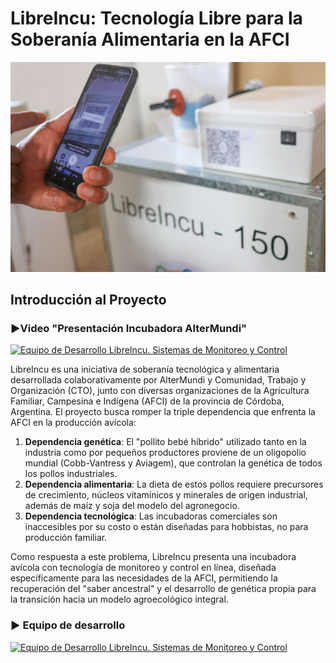 # **LibreIncu: Tecnología Libre para la Soberanía Alimentaria en la AFCI**


![](images/IncuCeluQR.jpg)


## **Introducción al Proyecto**
### ▶️Video "Presentación Incubadora AlterMundi"
[![Equipo de Desarrollo LibreIncu. Sistemas de Monitoreo y Control](https://img.youtube.com/vi/WrC1Y-ACtMo/0.jpg)](https://www.youtube.com/watch?v=WrC1Y-ACtMo)

LibreIncu es una iniciativa de soberanía tecnológica y alimentaria desarrollada colaborativamente por AlterMundi y Comunidad, Trabajo y Organización (CTO), junto con diversas organizaciones de la Agricultura Familiar, Campesina e Indígena (AFCI) de la provincia de Córdoba, Argentina. El proyecto busca romper la triple dependencia que enfrenta la AFCI en la producción avícola:

1. **Dependencia genética**: El "pollito bebé híbrido" utilizado tanto en la industria como por pequeños productores proviene de un oligopolio mundial (Cobb-Vantress y Aviagem), que controlan la genética de todos los pollos industriales.  
2. **Dependencia alimentaria**: La dieta de estos pollos requiere precursores de crecimiento, núcleos vitamínicos y minerales de origen industrial, además de maíz y soja del modelo del agronegocio.  
3. **Dependencia tecnológica**: Las incubadoras comerciales son inaccesibles por su costo o están diseñadas para hobbistas, no para producción familiar.

Como respuesta a este problema, LibreIncu presenta una incubadora avícola con tecnología de monitoreo y control en línea, diseñada específicamente para las necesidades de la AFCI, permitiendo la recuperación del "saber ancestral" y el desarrollo de genética propia para la transición hacia un modelo agroecológico integral.

### ▶️ Equipo de desarrollo
[![Equipo de Desarrollo LibreIncu. Sistemas de Monitoreo y Control](https://img.youtube.com/vi/SZky4Ak8hUw/0.jpg)](https://youtu.be/SZky4Ak8hUw)
